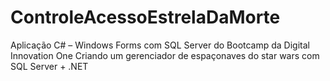 # ControleAcessoEstrelaDaMorte
Aplicação C# – Windows Forms com SQL Server do Bootcamp da Digital Innovation One
Criando um gerenciador de espaçonaves do star wars com SQL Server + .NET 
